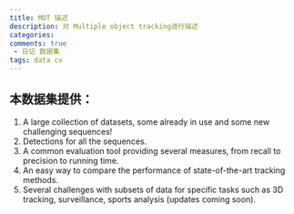```yaml
---
title: MOT 描述
description: 对 Multiple object tracking进行描述
categories:
comments: true
 - 日记 数据集
tags: data cv
---
```

## 本数据集提供：
1. A large collection of datasets, some already in use and some new challenging sequences!
2. Detections for all the sequences.
3. A common evaluation tool providing several measures, from recall to precision to running time.
4. An easy way to compare the performance of state-of-the-art tracking methods.
5. Several challenges with subsets of data for specific tasks such as 3D tracking, surveillance, sports analysis (updates coming soon).
